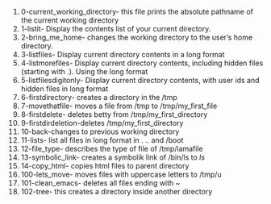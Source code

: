 1. 0-current_working_directory- this file prints the absolute pathname of the current working directory
2. 1-listit- Display the contents list of your current directory.
3. 2-bring_me_home-  changes the working directory to the user’s home directory.
4. 3-listfiles- Display current directory contents in a long format
5. 4-listmorefiles- Display current directory contents, including hidden files (starting with .). Using the long format
6. 5-listfilesdigitonly- Display current directory contents, with user ids and hidden files in long format
7. 6-firstdirectory- creates a directory in the /tmp
8. 7-movethatfile- moves a file from /tmp to /tmp/my_first_file
9. 8-firstdelete- deletes betty from /tmp/my_first_directory
10. 9-firstdirdeletion-deletes /tmp/my_first_directory
11. 10-back-changes to previous working directory
12. 11-lists- list all files in long format in . .. and /boot
13. 12-file_type- describes the type of file of /tmp/iamafile
14. 13-symbolic_link- creates a symbolik link of /bin/ls to _ls_
15. 14-copy_html- copies html files to parent directory
16. 100-lets_move- moves files with uppercase letters to /tmp/u
17. 101-clean_emacs- deletes all files ending with ~
18. 102-tree- this creates a directory inside another directory

